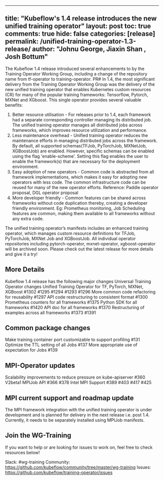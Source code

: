  ---
 title: "Kubeflow's 1.4 release introduces the new unified training operator"
 layout: post
 toc: true
 comments: true
 hide: false
 categories: [release]
 permalink: /unified-training-operator-1.3-release/
 author: "Johnu George, Jiaxin Shan , Josh Bottum"
 ---

The Kubeflow 1.4 release introduced several enhancements to by the Training Operator Working Group, including a change of the repository name from tf-operator to training-operator. PR# 
In 1.4, the most significant delivery from the Training Operator Working Group was the delivery of the new unified training operator that enables Kubernetes custom resources (CR) for many of the popular training frameworks: Tensorflow, Pytorch, MXNet and XGboost.  This single operator provides several valuable benefits: 
1.	Better resource utilisation - For  releases prior to 1.4, each framework had a separate corresponding controller managing its  distributed job.  The unified training operator manages all distributed jobs across frameworks, which improves resource utilization and performance.
2. Less maintenance overhead - Unified training operator reduces the maintenance efforts in managing distributed jobs across the framework. By default, all supported schemas(TFJob, PyTorchJob, MXNetJob, XGBoostJob) are enabled.  However, specific schemas can be enabled using the flag 'enable-scheme'.   Setting this flag enables the user to enable the framework(s) that are necessary for the deployment environment.
3. Easy adoption of new operators - Common code is abstracted from all framework implementations, which makes it easy for adopting new operators with less code.  The common infrastructure code can be reused for many of the new operator efforts. Reference: Paddle operator proposal, DGL operator proposal
4. More developer friendly - Common features can be shared across frameworks without code duplication thereby, creating a developer friendly environment. Eg: Prometheus monitoring,  Job Scheduling features are common, making them available to all frameworks without any extra code.

The unified training operator’s manifests includes an enhanced training operator, which manages custom resource definitions for TFJob, PyTorchJob, MXNet Job and  XGBoostJob.  All individual operator repositories including pytorch-operator,  mxnet-operator,  xgboost-operator will be archived soon. Please check out the latest release for more details and give it a try! 

## More Details

Kubeflow 1.4 release has the following major changes
Universal Training Operator changes
Unified Training Operator for TF, PyTorch, MXNet, XGBoost #1302 #1295 #1294 #1293 #1296
More common code refactoring for reusability  #1297
API code restructuring to consistent format #1300
Prometheus counters for all frameworks #1375
Python SDK for all frameworks #1420
API doc for all frameworks #1370
Restructuring of examples across all frameworks #1373 #1391

## Common package changes

Make training container port customizable to support profiling #131
Optimize the TTL setting of all Jobs #137
More appropriate use of expectation for Jobs #139


## MPI-Operator updates

Scalability  improvements to reduce pressure on kube-apiserver #360
V2beta1 MPIJob API #366 #378 
Intel MPI Support #389 #403 #417 #425


## MPI current support and roadmap update

The MPI framework integration with the unified training operator is under development and is planned for delivery in the next release i.e. post 1.4.  Currently,  it needs to be separately installed using MPIJob manifests.

## Join the WG-Training 

If you want to help or are looking for issues to work on, feel free to check resources below! 

Slack: #wg-training
Community: https://github.com/kubeflow/community/tree/master/wg-training
Issues: https://github.com/kubeflow/training-operator/issues

